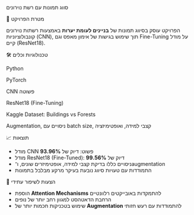 סווג תמונות עם רשת נוירונים

🎯 מטרת הפרויקט

הפרויקט עוסק בסיווג תמונות של **בניינים לעומת יערות** באמצעות רשתות נוירונים קונבולוציוניות (CNN), תוך שימוש בגישות של אימון מאפס וגם Fine-Tuning על מודל קיים (ResNet18).

🛠 טכנולוגיות וכלים

Python

PyTorch

CNN פשוטה

ResNet18 (Fine-Tuning)

Kaggle Dataset: Buildings vs Forests

Augmentation, ניסויים עם batch size, קצבי למידה, ואופטימיזציה


📈 תוצאות

* מודל CNN פשוט: דיוק של **93.96%**
* מודל ResNet18 (Fine-Tuned): דיוק של **99.56%**
* ניסויים כללו בדיקת קצבי למידה, אופטימיזרים שונים, ו־augmentation
* התמודדות עם טעויות סיווג נובעת בעיקר מרקע מבלבל בתמונות


🧪 הצעות לשיפור עתידי

* הוספת **Attention Mechanisms** להתמקדות באובייקטים רלוונטיים
* הרחבת הדאטהסט למגוון רחב יותר של נופים
* שימוש בטכניקות חכמות יותר של **Augmentation** להתמודדות עם רעש חזותי
